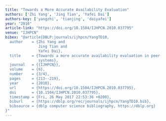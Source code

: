 ```yaml
---
title: "Towards a More Accurate Availability Evaluation"
authors: ['Zhi Yang', 'Jing Tian', 'Yafei Dai']
authors-key: ['yangzhi', 'tianjing', 'daiyafei']
year: "2010"
article-link: "https://doi.org/10.1504/IJHPCN.2010.037795"
venue: "IJHPCN"
bibex: "@article{DBLP:journals/ijhpcn/YangTD10,
  author    = {Zhi Yang and
               Jing Tian and
               Yafei Dai},
  title     = {Towards a more accurate availability evaluation in peer-to-peer storage
               systems},
  journal   = {{IJHPCN}},
  volume    = {6},
  number    = {3/4},
  pages     = {213--219},
  year      = {2010},
  url       = {https://doi.org/10.1504/IJHPCN.2010.037795},
  doi       = {10.1504/IJHPCN.2010.037795},
  timestamp = {Fri, 26 May 2017 22:53:36 +0200},
  biburl    = {https://dblp.org/rec/journals/ijhpcn/YangTD10.bib},
  bibsource = {dblp computer science bibliography, https://dblp.org}
}"
---
```

